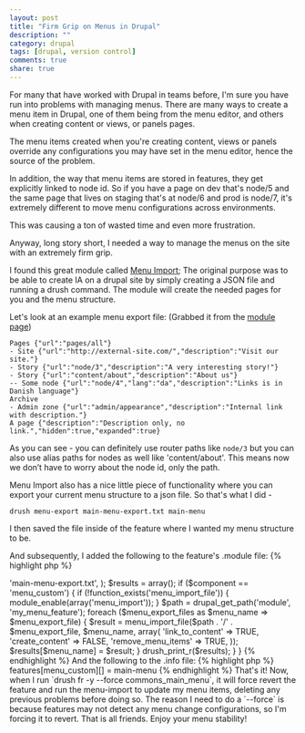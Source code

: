 ```yaml
---
layout: post
title: "Firm Grip on Menus in Drupal"
description: ""
category: drupal
tags: [drupal, version control]
comments: true
share: true
---
```



For many that have worked with Drupal in teams before, I'm sure you have run into problems with managing menus.
There are many ways to create a menu item in Drupal, one of them being from the menu editor, and others when creating content or views, or panels pages.

The menu items created when you're creating content, views or panels override any configurations you may have set in the menu editor, hence the source of the problem.

In addition, the way that menu items are stored in features, they get explicitly linked to node id.  So if you have a page on dev that's node/5 and the same page that lives on staging that's at node/6 and prod is node/7, it's extremely different to move menu configurations across environments.

This was causing a ton of wasted time and even more frustration.

<!--break-->

Anyway, long story short, I needed a way to manage the menus on the site with an extremely firm grip.

I found this great module called [Menu Import](https://drupal.org/project/menu_import);  The original purpose was to be able to create IA on a drupal site by simply creating a JSON file and running a drush command.  The module will create the needed pages for you and the menu structure.

Let's look at an example menu export file: (Grabbed it from the [module page](https://drupal.org/project/menu_import))

    Pages {"url":"pages/all"}
    - Site {"url":"http://external-site.com/","description":"Visit our site."}
    - Story {"url":"node/3","description":"A very interesting story!"}
    - Story {"url":"content/about","description":"About us"}
    -- Some node {"url":"node/4","lang":"da","description":"Links is in Danish language"}
    Archive
    - Admin zone {"url":"admin/appearance","description":"Internal link with description."}
    A page {"description":"Description only, no link.","hidden":true,"expanded":true}

As you can see - you can definitely use router paths like `node/3` but you can also use alias paths for nodes as well like 'content/about'.  This means now we don’t have to worry about the node id, only the path.

Menu Import also has a nice little piece of functionality where you can export your current menu structure to a json file.  So that's what I did -

    drush menu-export main-menu-export.txt main-menu

I then saved the file inside of the feature where I wanted my menu structure to be.

And subsequently, I added the following to the feature's .module file:
 {% highlight php %}
<?php
function my_menu_feature_pre_features_revert($component) {
  // I actually had two menus, that's why the foreach loop.
  $menu_export_files = array(
    'main-menu' => 'main-menu-export.txt',
  );
  $results = array();
  if ($component == 'menu_custom') {
    if (!function_exists('menu_import_file')) {
      module_enable(array('menu_import'));
    }
    $path = drupal_get_path('module', 'my_menu_feature');
    foreach ($menu_export_files as $menu_name => $menu_export_file) {
      $result = menu_import_file($path . '/' . $menu_export_file, $menu_name, array(
        'link_to_content' => TRUE,
        'create_content' => FALSE,
        'remove_menu_items' => TRUE,
      ));
      $results[$menu_name] = $result;
    }
    drush_print_r($results);
  }
}

{% endhighlight %}
And the following to the .info file:
{% highlight php %}

    features[menu_custom][] = main-menu

{% endhighlight %}

That's it! Now, when I run `drush fr -y --force commons_main_menu`, it will force revert the feature and run the menu-import to update my menu items, deleting any previous problems before doing so.

The reason I need to do a `--force` is because features may not detect any menu change configurations, so I'm forcing it to revert.

That is all friends. Enjoy your menu stability!
